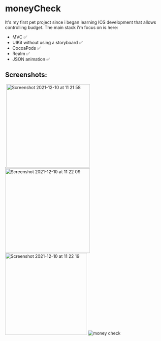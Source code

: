# moneyCheck
It's my first pet project since i began learning IOS development that allows controlling budget.
The main stack i'm focus on is here:
* MVC :white_check_mark:
* UIKit without using a storyboard :white_check_mark:
* CocoaPods :white_check_mark: 
* Realm :white_check_mark: 
* JSON animation :white_check_mark: 

## Screenshots: 
.<img width="271" alt="Screenshot 2021-12-10 at 11 21 58" src="https://user-images.githubusercontent.com/74953662/145541662-d4821b7c-ad67-4d3f-8b33-6f9d53c098eb.png">
<img width="275" alt="Screenshot 2021-12-10 at 11 22 09" src="https://user-images.githubusercontent.com/74953662/145541659-7eb41f0c-f478-4ca0-9081-be8763dfe275.png">
<img width="266" alt="Screenshot 2021-12-10 at 11 22 19" src="https://user-images.githubusercontent.com/74953662/145541658-1ebfa30c-5e8b-4a62-87ed-ad45753d7f2c.png">
![money check ](https://user-images.githubusercontent.com/74953662/143889414-37b85cca-75fa-41a7-a314-2b613531bfc2.gif)
